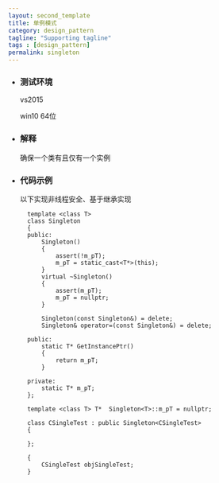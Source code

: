 ```yaml
---
layout: second_template
title: 单例模式
category: design_pattern
tagline: "Supporting tagline"
tags : [design_pattern]
permalink: singleton
---
```


* ### 测试环境 ###
	
	vs2015

	win10 64位

* ### 解释 ###

	确保一个类有且仅有一个实例

* ### 代码示例 ###
	
	以下实现非线程安全、基于继承实现

		template <class T>
		class Singleton
		{
		public:
			Singleton()
			{
				assert(!m_pT);
				m_pT = static_cast<T*>(this);
			}
			virtual ~Singleton()
			{
				assert(m_pT);
				m_pT = nullptr;
			}

			Singleton(const Singleton&) = delete;
			Singleton& operator=(const Singleton&) = delete;

		public:
			static T* GetInstancePtr()
			{
				return m_pT;
			}

		private:
			static T* m_pT;
		};

		template <class T> T*  Singleton<T>::m_pT = nullptr;

		class CSingleTest : public Singleton<CSingleTest>
		{

		};

		{
			CSingleTest objSingleTest;
		}